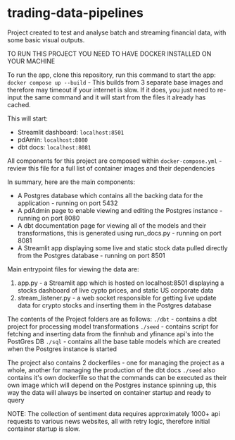 # trading-data-pipelines
Project created to test and analyse batch and streaming financial data, with some basic visual outputs.

TO RUN THIS PROJECT YOU NEED TO HAVE DOCKER INSTALLED ON YOUR MACHINE

To run the app, clone this repository, run this command to start the app:
`docker compose up --build` - This builds from 3 separate base images and therefore may timeout if your internet is slow. If it does, you just need to re-input the same command and it will start from the files it already has cached.

This will start:
- Streamlit dashboard: `localhost:8501`
- pdAmin: `localhost:8080`
- dbt docs: `localhost:8081`

All components for this project are composed within `docker-compose.yml` - review this file for a full list of container images and their dependencies

In summary, here are the main components:
- A Postgres database which contains all the backing data for the application - running on port 5432
- A pdAdmin page to enable viewing and editing the Postgres instance - running on port 8080
- A dbt documentation page for viewing all of the models and their transformations, this is generated using run_docs.py - running on port 8081
- A Streamlit app displaying some live and static stock data pulled directly from the Postgres database - running on port 8501

Main entrypoint files for viewing the data are:
1. app.py - a Streamlit app which is hosted on localhost:8501 displaying a stocks dashboard of live cypto prices, and static US corporate data
2. stream_listener.py - a web socket responsible for getting live update data for crypto stocks and inserting them in the Postgres database

The contents of the Project folders are as follows:
`./dbt` - contains a dbt project for processing model transformations
`./seed` - contains script for fetching and inserting data from the finnhub and yfinance api's into the PostGres DB
`./sql` - contains all the base table models which are created when the Postgres instance is started

The project also contains 2 dockerfiles - one for managing the project as a whole, another for managing the production of the dbt docs
`./seed` also contains it's own dockerfile so that the commands can be executed as their own image which will depend on the Postgres instance spinning up, this way the data will always be inserted on container startup and ready to query

NOTE: The collection of sentiment data requires approximately 1000+ api requests to various news websites, all with retry logic, therefore initial container startup is slow.
